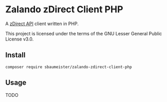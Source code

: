 # Zalando zDirect Client PHP
A [zDirect API](https://developers.merchants.zalando.com/docs/api-overview.html) client written in PHP.

This project is licensed under the terms of the GNU Lesser General Public License v3.0.

## Install
```shell script
composer require sbaumeister/zalando-zdirect-client-php
```

## Usage
TODO
